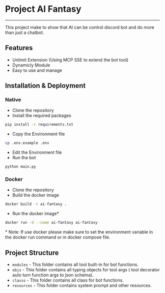 # Project AI Fantasy

---
This project make to show that AI can be control discord bot and do more than just a chatbot.

## Features
- Unlimit Extension (Using MCP SSE to extend the bot tool)
- Dynamicly Module
- Easy to use and manage

## Installation & Deployment

###  Native
- Clone the repository
- Install the required packages
```bash
pip install -r requirements.txt
```
- Copy the Environment file
```bash
cp .env.example .env
```
- Edit the Environment file
- Run the bot
```bash
python main.py
```

### Docker

- Clone the repository
- Build the docker image
```bash
docker build -t ai-fantasy .
```
- Run the docker image*
```bash
docker run -d --name ai-fantasy ai-fantasy
```

\* Note: If use docker please make sure to set the environment variable in the docker run command or in docker compose file.

## Project Structure
- `modules` - This folder contains all tool built-in for bot functions.
- `objs` - This folder contains all typing objects for tool args ( tool decorator auto turn function args to json schema).
- `classs` - This folder contains all class for bot functions.
- `resources` - This folder contains system prompt and other resources.